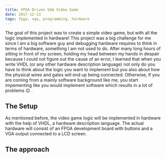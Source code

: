 ```yaml
---
title: FPGA Driven VGA Video Game
date: 2017-12-13
tags: fpga, vga, programming, hardware
--- 
```


The goal of this project was to create a simple video game, but with all the logic implemented in hardware! This project was a big challenge for me since I am a big software guy and debugging hardware requires to think in terms of hardware, something I am not used to do. After many long hours of sitting in front of my screen, holding my head between my hands in despair because I could not figure out the cause of an error, I learned that when you write VHDL (or any other hardware description language) not only do you have to think about the logic you want to implement but you also about how the physical wires and gates will end up being connected. Otherwise, if you are coming from a mainly software background like me, you start impementing like you would implement software which results in a lot of problems :wink: .

## The Setup
As mentioned before, the video game logic will be implemented in hardware with the help of VHDL, a hardware description language. The actual hardware will consist of an FPGA development board with buttons and a VGA output connected to a LCD screen.

## The approach
